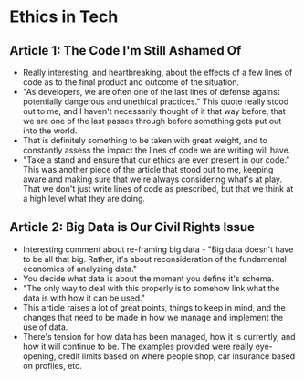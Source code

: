 # Ethics in Tech

## Article 1: The Code I'm Still Ashamed Of

* Really interesting, and heartbreaking, about the effects of a few lines of code as to the final product and outcome of the situation.
* "As developers, we are often one of the last lines of defense against potentially dangerous and unethical practices." This quote really stood out to me, and I haven't necessarily thought of it that way before, that we are one of the last passes through before something gets put out into the world.
* That is definitely something to be taken with great weight, and to constantly assess the impact the lines of code we are writing will have.
* "Take a stand and ensure that our ethics are ever present in our code." This was another piece of the article that stood out to me, keeping aware and making sure that we're always considering what's at play. That we don't just write lines of code as prescribed, but that we think at a high level what they are doing.

## Article 2: Big Data is Our Civil Rights Issue 

* Interesting comment about re-framing big data - "Big data doesn't have to be all that big. Rather, it's about reconsideration of the fundamental economics of analyzing data."
* You decide what data is about the moment you define it's schema.
* "The only way to deal with this properly is to somehow link what the data is with how it can be used."
* This article raises a lot of great points, things to keep in mind, and the changes that need to be made in how we manage and implement the use of data.
* There's tension for how data has been managed, how it is currently, and how it will continue to be. The examples provided were really eye-opening, credit limits based on where people shop, car insurance based on profiles, etc.